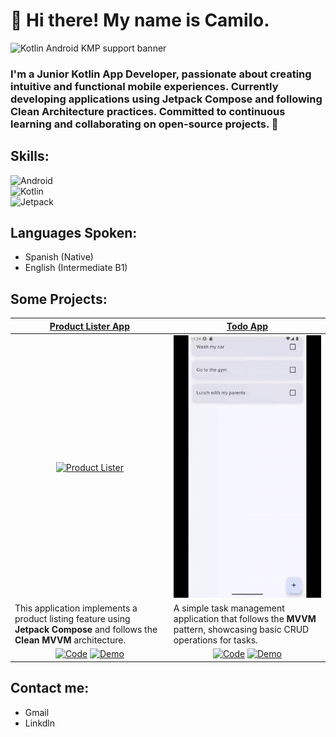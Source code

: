 # 👋 Hi there! My name is Camilo.

![Kotlin Android KMP support banner](https://blogger.googleusercontent.com/img/b/R29vZ2xl/AVvXsEgaziKHPDi-lU9XBgPSwip4VGn66K9Nh9NTiX3NVBieZWINs3IFqmu1bTJGojxSVktO7U2mVp6KjtcNTMWVUN8jBBDb7-7r5oJpoWJX6uRluGQot0OPKPDQVQjH3KDPKo1A6hMfYuAdBJgF4W6Fjbvi7LzR6cY8ps2s2yLgsVYi7e36cHC8n40Z20A8DI4/s1600/Kotlin-Android-KMP-support-banner-3.png)

### I'm a Junior Kotlin App Developer, passionate about creating intuitive and functional mobile experiences. Currently developing applications using Jetpack Compose and following Clean Architecture practices. Committed to continuous learning and collaborating on open-source projects. 🚀

## Skills:

![Android](https://img.shields.io/badge/Android-green?style=for-the-badge&logo=Android&logoColor=white&labelColor=black)</br>
![Kotlin](https://img.shields.io/badge/Kotlin-purple?style=for-the-badge&logo=Kotlin&logoColor=white&labelColor=black)</br>
![Jetpack](https://img.shields.io/badge/JETPACK_COMPOSE-blue?style=for-the-badge&logo=Jetpack%20Compose&logoColor=white&labelColor=black)</br>

## Languages Spoken:
- Spanish (Native)
- English (Intermediate B1)

## Some Projects:

| [Product Lister App](https://github.com/mcamilosanchez/Compose-Product-Lister-Clean-MVVM)                                           | [Todo App](https://github.com/ArisGuimera/SimpleAndroidMVVM)                                           |
|------------------------------------------------------------------------------------------------------------------------------------|--------------------------------------------------------------------------------------------------------|
| <div align="center"><a href="https://github.com/mcamilosanchez/Compose-Product-Lister-Clean-MVVM" target="_blank"><img src="./assets/GeneralStoreApp.gif" width="300" alt="Product Lister"></a></div> | <div align="center"><a href="https://github.com/mcamilosanchez/TodoAppTest" target="_blank"><img src="./assets/TodoApp.gif" width="300" alt="Todo App"></a></div> |
| This application implements a product listing feature using **Jetpack Compose** and follows the **Clean MVVM** architecture.       | A simple task management application that follows the **MVVM** pattern, showcasing basic CRUD operations for tasks. |
| <div align="center"><span>[![Code](https://img.shields.io/badge/Code-yellow?style=for-the-badge&logo=GitHub&logoColor=white&labelColor=black)](https://github.com/mcamilosanchez/Compose-Product-Lister-Clean-MVVM)</span> <span>[![Demo](https://img.shields.io/badge/Demo-red?style=for-the-badge&logo=remove.bg&logoColor=white&labelColor=black)](https://youtu.be/hhhSMXi0R3E)</span></div> | <div align="center"><span>[![Code](https://img.shields.io/badge/Code-yellow?style=for-the-badge&logo=GitHub&logoColor=white&labelColor=black)](https://github.com/mcamilosanchez/TodoAppTest)</span> <span>[![Demo](https://img.shields.io/badge/Demo-red?style=for-the-badge&logo=remove.bg&logoColor=white&labelColor=black)](https://youtu.be/hhhSMXi0R3E)</span></div> |

## Contact me:
- Gmail
- Linkdln
